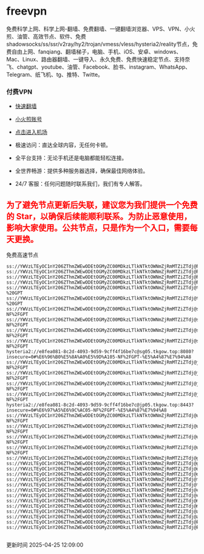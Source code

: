 # freevpn

免费科学上网、科学上网-翻墙、免费翻墙、一键翻墙浏览器、VPS、VPN、小火煎、油管、高效节点、软件、免费shadowsocks/ss/ssr/v2ray/hy2/trojan/vmess/vless/hysteria2/reality节点，免费自由上网、fanqiang、翻墙梯子，电脑、手机、iOS、安卓、windows、Mac、Linux、路由器翻墙、一键导入、永久免费、免费快速稳定节点、支持奈飞、chatgpt、youtube、油管、Facebook、脸书、instagram、WhatsApp、Telegram、纸飞机、tg、推特、Twitte。

### 付费VPN
* [快速翻墙](https://uhuio.top/) 

* [小火煎账号](https://free-clash.top/) 

* [点击进入机场](https://uhuio.top/) 

* 极速访问：直达全球内容，无任何卡顿。

* 全平台支持：无论手机还是电脑都能轻松连接。

* 全世界畅游：提供多种服务器选择，确保最佳网络体验。

* 24/7 客服：任何问题随时联系我们，我们有专人解答。

## <font color="red">为了避免节点更新后失联，建议您为我们提供一个免费的 Star，以确保后续能顺利联系。为防止恶意使用，影响大家使用。公共节点，只是作为一个入口，需要每天更换。</font>

免费高速节点

```ss://YWVzLTEyOC1nY206ZThmZWEwODEtOGMyZC00MDkzLTlkNTktOWNmZjRmMTZiZTdj@hk01.jgrtoioceaw.help:50384#%E9%A6%99%E6%B8%AF01
ss://YWVzLTEyOC1nY206ZThmZWEwODEtOGMyZC00MDkzLTlkNTktOWNmZjRmMTZiZTdj@hk02.jigreliewolf.click:17889#%E9%A6%99%E6%B8%AF02
ss://YWVzLTEyOC1nY206ZThmZWEwODEtOGMyZC00MDkzLTlkNTktOWNmZjRmMTZiZTdj@hk03.jigreliewolf.click:10838#%E9%A6%99%E6%B8%AF03
ss://YWVzLTEyOC1nY206ZThmZWEwODEtOGMyZC00MDkzLTlkNTktOWNmZjRmMTZiZTdj@hk04.jgrtoioceaw.help:29956#%E9%A6%99%E6%B8%AF04
ss://YWVzLTEyOC1nY206ZThmZWEwODEtOGMyZC00MDkzLTlkNTktOWNmZjRmMTZiZTdj@hk05.ijgelrkasd.click:41284#%E9%A6%99%E6%B8%AF05
ss://YWVzLTEyOC1nY206ZThmZWEwODEtOGMyZC00MDkzLTlkNTktOWNmZjRmMTZiZTdj@tw01.jigreliewolf.click:30995#%E5%8F%B0%E6%B9%BE01%20-%20GPT
ss://YWVzLTEyOC1nY206ZThmZWEwODEtOGMyZC00MDkzLTlkNTktOWNmZjRmMTZiZTdj@tw02.ijgelrkasd.click:22610#%E5%8F%B0%E6%B9%BE02%20-%20GPT
ss://YWVzLTEyOC1nY206ZThmZWEwODEtOGMyZC00MDkzLTlkNTktOWNmZjRmMTZiZTdj@sg01.jgrtoioceaw.help:55559#%E6%96%B0%E5%8A%A0%E5%9D%A101%20-NF%2FGPT
ss://YWVzLTEyOC1nY206ZThmZWEwODEtOGMyZC00MDkzLTlkNTktOWNmZjRmMTZiZTdj@sg02.jigreliewolf.click:40574#%E6%96%B0%E5%8A%A0%E5%9D%A102%20-NF%2FGPT
ss://YWVzLTEyOC1nY206ZThmZWEwODEtOGMyZC00MDkzLTlkNTktOWNmZjRmMTZiZTdj@sg03.ijgelrkasd.click:23716#%E6%96%B0%E5%8A%A0%E5%9D%A103%20-NF%2FGPT
ss://YWVzLTEyOC1nY206ZThmZWEwODEtOGMyZC00MDkzLTlkNTktOWNmZjRmMTZiZTdj@sg04.jgrtoioceaw.help:17971#%E6%96%B0%E5%8A%A0%E5%9D%A104%20-NF%2FGPT
hysteria2://e8fea081-8c2d-4093-9d59-9cff4f16be7c@sg05.tkgow.top:8080?insecure=0#%E6%96%B0%E5%8A%A0%E5%9D%A105-NF%2FGPT-%E5%A4%87%E7%94%A8
ss://YWVzLTEyOC1nY206ZThmZWEwODEtOGMyZC00MDkzLTlkNTktOWNmZjRmMTZiZTdj@jp01.jgrtoioceaw.help:58645#%E6%97%A5%E6%9C%AC01%20-NF%2FGPT
ss://YWVzLTEyOC1nY206ZThmZWEwODEtOGMyZC00MDkzLTlkNTktOWNmZjRmMTZiZTdj@jp02.jgrtoioceaw.help:47462#%E6%97%A5%E6%9C%AC02%20-NF%2FGPT
ss://YWVzLTEyOC1nY206ZThmZWEwODEtOGMyZC00MDkzLTlkNTktOWNmZjRmMTZiZTdj@jp03.jigreliewolf.click:33414#%E6%97%A5%E6%9C%AC03%20-NF%2FGPT
ss://YWVzLTEyOC1nY206ZThmZWEwODEtOGMyZC00MDkzLTlkNTktOWNmZjRmMTZiZTdj@jp04.ijgelrkasd.click:58223#%E6%97%A5%E6%9C%AC04%20-NF%2FGPT
hysteria2://e8fea081-8c2d-4093-9d59-9cff4f16be7c@jp05.tkgow.top:8443?insecure=0#%E6%97%A5%E6%9C%AC05-NF%2FGPT-%E5%A4%87%E7%94%A8
ss://YWVzLTEyOC1nY206ZThmZWEwODEtOGMyZC00MDkzLTlkNTktOWNmZjRmMTZiZTdj@us01.jgrtoioceaw.help:48129#%E7%BE%8E%E5%9B%BD01%20-NF%2FGPT
ss://YWVzLTEyOC1nY206ZThmZWEwODEtOGMyZC00MDkzLTlkNTktOWNmZjRmMTZiZTdj@us02.jgrtoioceaw.help:44907#%E7%BE%8E%E5%9B%BD02%20-NF%2FGPT
ss://YWVzLTEyOC1nY206ZThmZWEwODEtOGMyZC00MDkzLTlkNTktOWNmZjRmMTZiZTdj@us03.jigreliewolf.click:43330#%E7%BE%8E%E5%9B%BD03%20-NF%2FGPT
ss://YWVzLTEyOC1nY206ZThmZWEwODEtOGMyZC00MDkzLTlkNTktOWNmZjRmMTZiZTdj@us04.ijgelrkasd.click:44130#%E7%BE%8E%E5%9B%BD04%20-NF%2FGPT
ss://YWVzLTEyOC1nY206ZThmZWEwODEtOGMyZC00MDkzLTlkNTktOWNmZjRmMTZiZTdj@gb01.jgrtoioceaw.help:27765#%E8%8B%B1%E5%9B%BD01
ss://YWVzLTEyOC1nY206ZThmZWEwODEtOGMyZC00MDkzLTlkNTktOWNmZjRmMTZiZTdj@gb02.jigreliewolf.click:52762#%E8%8B%B1%E5%9B%BD02
ss://YWVzLTEyOC1nY206ZThmZWEwODEtOGMyZC00MDkzLTlkNTktOWNmZjRmMTZiZTdj@de01.jgrtoioceaw.help:20635#%E5%BE%B7%E5%9B%BD01
ss://YWVzLTEyOC1nY206ZThmZWEwODEtOGMyZC00MDkzLTlkNTktOWNmZjRmMTZiZTdj@de02.jigreliewolf.click:52770#%E5%BE%B7%E5%9B%BD02
ss://YWVzLTEyOC1nY206ZThmZWEwODEtOGMyZC00MDkzLTlkNTktOWNmZjRmMTZiZTdj@fr01.ijgelrkasd.click:32568#%E6%B3%95%E5%9B%BD01
ss://YWVzLTEyOC1nY206ZThmZWEwODEtOGMyZC00MDkzLTlkNTktOWNmZjRmMTZiZTdj@fr02.jigreliewolf.click:45265#%E6%B3%95%E5%9B%BD02
ss://YWVzLTEyOC1nY206ZThmZWEwODEtOGMyZC00MDkzLTlkNTktOWNmZjRmMTZiZTdj@ca01.jigreliewolf.click:30461#%E5%8A%A0%E6%8B%BF%E5%A4%A701
ss://YWVzLTEyOC1nY206ZThmZWEwODEtOGMyZC00MDkzLTlkNTktOWNmZjRmMTZiZTdj@ca02.ijgelrkasd.click:24053#%E5%8A%A0%E6%8B%BF%E5%A4%A702
ss://YWVzLTEyOC1nY206ZThmZWEwODEtOGMyZC00MDkzLTlkNTktOWNmZjRmMTZiZTdj@my01.jigreliewolf.click:52408#%E9%A9%AC%E6%9D%A5%E8%A5%BF%E4%BA%9A01
ss://YWVzLTEyOC1nY206ZThmZWEwODEtOGMyZC00MDkzLTlkNTktOWNmZjRmMTZiZTdj@my02.ijgelrkasd.click:25519#%E9%A9%AC%E6%9D%A5%E8%A5%BF%E4%BA%9A02
ss://YWVzLTEyOC1nY206ZThmZWEwODEtOGMyZC00MDkzLTlkNTktOWNmZjRmMTZiZTdj@au01.jgrtoioceaw.help:13460#%E6%BE%B3%E5%A4%A7%E5%88%A9%E4%BA%9A01
ss://YWVzLTEyOC1nY206ZThmZWEwODEtOGMyZC00MDkzLTlkNTktOWNmZjRmMTZiZTdj@au02.ijgelrkasd.click:46073#%E6%BE%B3%E5%A4%A7%E5%88%A9%E4%BA%9A02
ss://YWVzLTEyOC1nY206ZThmZWEwODEtOGMyZC00MDkzLTlkNTktOWNmZjRmMTZiZTdj@ko01.jgrtoioceaw.help:46108#%E9%9F%A9%E5%9B%BD01
ss://YWVzLTEyOC1nY206ZThmZWEwODEtOGMyZC00MDkzLTlkNTktOWNmZjRmMTZiZTdj@ko02.jigreliewolf.click:50181#%E9%9F%A9%E5%9B%BD02


```
更新时间 2025-04-25 12:09:00